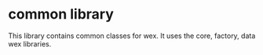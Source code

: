 # common library

This library contains common classes for wex.
It uses the core, factory, data wex libraries.
